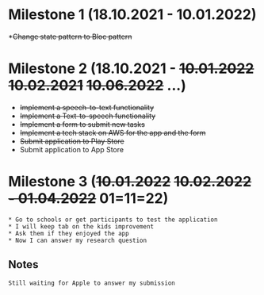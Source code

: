 # Milestone 1 (18.10.2021 - 10.01.2022)
   *~~Change state pattern to Bloc pattern~~
# Milestone 2 (18.10.2021 - ~~10.01.2022~~ ~~10.02.2021~~ ~~10.06.2022~~ ...)

  * ~~Implement a speech-to-text functionality~~
  * ~~Implement a Text-to-speech functionality~~
  * ~~Implement a form to submit new tasks~~
  * ~~Implement a tech stack on AWS for the app and the form~~
  * ~~Submit application to Play Store~~
  *   Submit application to App Store
# Milestone 3 (~~10.01.2022~~ ~~10.02.2022 - 01.04.2022~~ 01=11=22)

	* Go to schools or get participants to test the application
	* I will keep tab on the kids improvement
	* Ask them if they enjoyed the app
	* Now I can answer my research question

## Notes
	Still waiting for Apple to answer my submission
